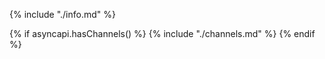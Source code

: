 {% include "./info.md" %}

{% if asyncapi.hasChannels() %}
{% include "./channels.md"  %}
{% endif %}
